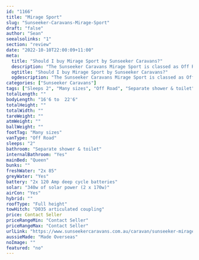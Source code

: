 ```yaml
---
id: "1166"
title: "Mirage Sport"
slug: "Sunseeker-Caravans-Mirage-Sport"
draft: "false"
author: "Sean"
seealsolinks: "1"
section: "review"
date: "2022-10-10T22:00:09+11:00"
meta:
  title: "Should I buy Mirage Sport by Sunseeker Caravans?"
  description: "The Sunseeker Caravans Mirage Sport is classed as Off Road, and sleeps 2 people. It is Made Overseas and comes in at Many sizes. It generally has Separate shower & toilet."
  ogtitle: "Should I buy Mirage Sport by Sunseeker Caravans?"
  ogdescription: "The Sunseeker Caravans Mirage Sport is classed as Off Road, and sleeps 2 people. It is Made Overseas and comes in at Many sizes. It generally has Separate shower & toilet."
categories: ["Sunseeker Caravans"]
tags: ["Sleeps 2", "Many sizes", "Off Road", "Separate shower & toilet", "Full height", "Price Unknown", "Made Overseas"]
totalLength: ""
bodyLength: "16'6 to  22'6"
totalHeight: ""
totalWidth: ""
tareWeight: ""
atmWeight: ""
ballWeight: ""
footTag: "Many sizes"
vanType: "Off Road"
sleeps: "2"
bathroom: "Separate shower & toilet"
internalBathroom: "Yes"
mainBed: "Queen"
bunks: ""
freshWater: "2x 85"
greyWater: "Yes"
battery: "2x 120 Amp deep cycle batteries"
solar: "340w of solar power (2 x 170w)"
airCon: "Yes"
hybrid: ""
roofType: "Full height"
towHitch: "D035 articulated coupling"
price: Contact Seller
priceRangeMin: "Contact Seller"
priceRangeMax: "Contact Seller"
urlLink: "https://www.sunseekercaravans.com.au/caravan/sunseeker-mirage-sport/"
aussieMade: "Made Overseas"
noImage: ""
featured: "no"
---
```

